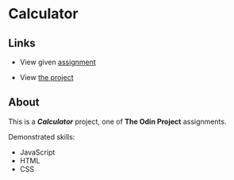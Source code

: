 # Calculator

## Links

 - View given [assignment](https://www.theodinproject.com/lessons/foundations-calculator#assignment)

 - View [the project](https://volodimeru.github.io/calculator/)

## About

This is a ***Calculator*** project, one of **The Odin Project** assignments.

Demonstrated skills:
- JavaScript
- HTML
- CSS